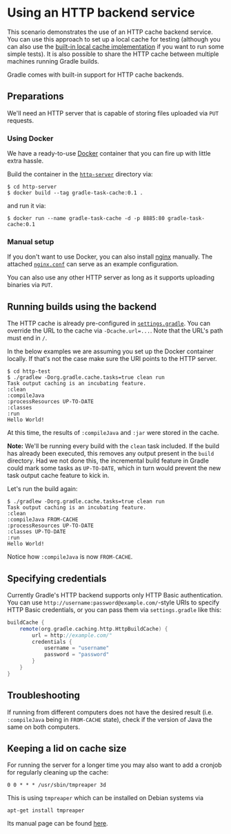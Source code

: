 # Using an HTTP backend service

This scenario demonstrates the use of an HTTP cache backend service. You can use this approach to set up a local cache for testing (although you can also use the [built-in local cache implementation](../01-simple-local-caching) if you want to run some simple tests). It is also possible to share the HTTP cache between multiple machines running Gradle builds.

Gradle comes with built-in support for HTTP cache backends.

## Preparations

We'll need an HTTP server that is capable of storing files uploaded via `PUT` requests.

### Using Docker

We have a ready-to-use [Docker](https://www.docker.com) container that you can fire up with little extra hassle.

Build the container in the [`http-server`](http-server) directory via:

	$ cd http-server
    $ docker build --tag gradle-task-cache:0.1 .

and run it via:

	$ docker run --name gradle-task-cache -d -p 8885:80 gradle-task-cache:0.1

### Manual setup

If you don't want to use Docker, you can also install [nginx](https://www.nginx.com) manually. The attached [`nginx.conf`](http-server/nginx.conf) can serve as an example configuration.

You can also use any other HTTP server as long as it supports uploading binaries via `PUT`.

## Running builds using the backend

The HTTP cache is already pre-configured in [`settings.gradle`](http-test/settings.gradle). You can override the URL to the cache via `-Dcache.url=...`. Note that the URL's path must end in `/`.

In the below examples we are assuming you set up the Docker container locally. If that's not the case make sure the URI points to the HTTP server.

```text
$ cd http-test
$ ./gradlew -Dorg.gradle.cache.tasks=true clean run
Task output caching is an incubating feature.
:clean
:compileJava
:processResources UP-TO-DATE
:classes
:run
Hello World!
```

At this time, the results of `:compileJava` and `:jar` were stored in the cache.

**Note:** We'll be running every build with the `clean` task included. If the build has already been executed, this removes any output present in the `build` directory. Had we not done this, the incremental build feature in Gradle could mark some tasks as `UP-TO-DATE`, which in turn would prevent the new task output cache feature to kick in.

Let's run the build again:

```text
$ ./gradlew -Dorg.gradle.cache.tasks=true clean run
Task output caching is an incubating feature.
:clean
:compileJava FROM-CACHE
:processResources UP-TO-DATE
:classes UP-TO-DATE
:run
Hello World!
```

Notice how `:compileJava` is now `FROM-CACHE`.

## Specifying credentials

Currently Gradle's HTTP backend supports only HTTP Basic authentication. You can use `http://username:password@example.com/`-style URIs to specify HTTP Basic credentials, or you can pass them via `settings.gradle` like this:

```groovy
buildCache {
	remote(org.gradle.caching.http.HttpBuildCache) {
		url = http://example.com/"
		credentials {
			username = "username"
			password = "password"
		}
	}
}
```


## Troubleshooting

If running from different computers does not have the desired result (i.e. `:compileJava` being in `FROM-CACHE` state), check if the version of Java the same on both computers.

## Keeping a lid on cache size

For running the server for a longer time you may also want to add a cronjob for regularly cleaning up the cache:

```text
0 0 * * * /usr/sbin/tmpreaper 3d
```

This is using `tmpreaper` which can be installed on Debian systems via

```text
apt-get install tmpreaper
```

Its manual page can be found [here](http://manpages.ubuntu.com/manpages/xenial/man8/tmpreaper.8.html).
